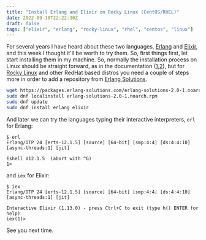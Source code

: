 ```yaml
---
title: "Install Erlang and Elixir on Rocky Linux (CentOS/RHEL)"
date: 2022-09-10T22:22:30Z
draft: false
tags: ["elixir", "erlang", "rocky-linux", "rhel", "centos", "linux"]
---
```


For several years I have heard about these two languages, [Erlang][1] and [Elixir][2], and this
week I thought it'll be worth to try them. So, first things first, let start installing them in
my machine. So, normally the installation process on Linux should be straight forward, as in the
documentation ([1][3],[2][4]), but for [Rocky Linux][5] and other RedHat based distros you need a
couple of steps more in order to add a repository from [Erlang Solutions][6].

```bash
wget https://packages.erlang-solutions.com/erlang-solutions-2.0-1.noarch.rpm
sudo dnf localinstall erlang-solutions-2.0-1.noarch.rpm
sudo dnf update
sudo dnf install erlang elixir
```

And later we can try the languages typing their interactive interpreters, `erl` for Erlang:

```text
$ erl
Erlang/OTP 24 [erts-12.1.5] [source] [64-bit] [smp:4:4] [ds:4:4:10] [async-threads:1] [jit]

Eshell V12.1.5  (abort with ^G)
1>
```

and `iex` for Elixir:

```text
$ iex
Erlang/OTP 24 [erts-12.1.5] [source] [64-bit] [smp:4:4] [ds:4:4:10] [async-threads:1] [jit]

Interactive Elixir (1.13.0) - press Ctrl+C to exit (type h() ENTER for help)
iex(1)>
```

See you next time.

[1]: https://www.erlang.org/
[2]: https://elixir-lang.org/
[3]: https://www.erlang.org/downloads
[4]: https://elixir-lang.org/install.html
[5]: https://rockylinux.org/
[6]: https://www.erlang-solutions.com/downloads/
